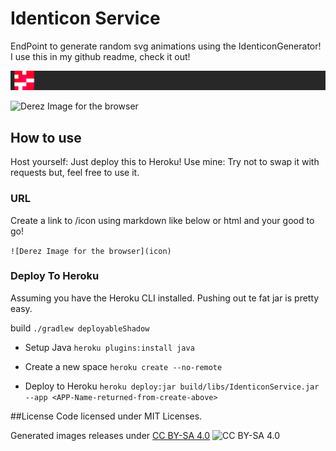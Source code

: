 # Identicon Service
EndPoint to generate random svg animations using the IdenticonGenerator! I use this in my github readme, check it out!

![Derez Image for Git hub](./derezTri.svg)

![Derez Image for the browser](icon)

## How to use
Host yourself: Just deploy this to Heroku!
Use mine: Try not to swap it with requests but, feel free to use it.

### URL
Create a link to /icon  using markdown like below or html and your good to go!

``` ![Derez Image for the browser](icon) ```

### Deploy To Heroku
Assuming you have the Heroku CLI installed. Pushing out te fat jar is pretty easy.

build
``` ./gradlew deployableShadow ```

* Setup Java
``` heroku plugins:install java ```

* Create a new space
``` heroku create --no-remote ```

* Deploy to Heroku
 ``` heroku deploy:jar build/libs/IdenticonService.jar --app <APP-Name-returned-from-create-above> ```


##License
Code licensed under MIT Licenses.

Generated images releases under [CC BY-SA 4.0](https://creativecommons.org/licenses/by-sa/4.0/legalcode) ![CC BY-SA 4.0](https://archive.org/images/cc/cc.png)
